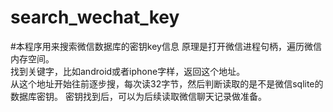 # search_wechat_key
#本程序用来搜索微信数据库的密钥key信息
原理是打开微信进程句柄，遍历微信内存空间。   
找到关键字，比如android或者iphone字样，返回这个地址。   
从这个地址开始往前逐步搜，每次读32字节，然后判断读取的是不是微信sqlite的数据库密钥。
密钥找到后，可以为后续读取微信聊天记录做准备。

